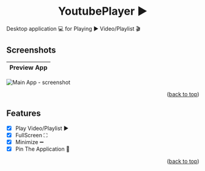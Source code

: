 <div id="top"></div>
<h1 align="center"> YoutubePlayer ▶️ </h1>

Desktop application 💻 for Playing ▶️ Video/Playlist 🎬 <br />

## Screenshots
Preview App         |
:---------------------:|
![Main App - screenshot](screenshots/Main.gif) 

<p align="right">(<a href="#top">back to top</a>)</p>

## Features
* [x] Play Video/Playlist ▶️
* [x] FullScreen ⛶
* [x] Minimize ➖
* [x] Pin The Application 📌

<p align="right">(<a href="#top">back to top</a>)</p>
